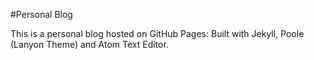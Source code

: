#Personal Blog

This is a personal blog hosted on GitHub Pages: Built with Jekyll, Poole (Lanyon Theme) and Atom Text Editor.
